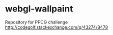 webgl-wallpaint
===============

Repository for PPCG challenge http://codegolf.stackexchange.com/q/43274/8478
